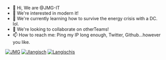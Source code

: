 - 👋 Hi, We are @JMG-IT
- 👀 We're interested in modern it!
- 🌱 We're currently learning how to survive the energy crisis with a DC. lol.
- 💞️ We're looking to collaborate on  otherTeams!
- 📫 How to reach me: Ping my IP long enough, Twitter, Github...however you like.


[![JMG][jmg_web]][jmg-url]
[![Jlangisch][jlangisch_web]][jlangisch-url]
[![Langischjs][twitter_web]][twitter-url]




[jmg-url]: https://www.jmg-it.de
[jmg_web]: https://img.shields.io/badge/JMG-050f26?style=for-the-badge&logo=googlechrome&logoColor=white
[twitter-url]: https://www.twitter.com/langischjs
[twitter_web]: https://img.shields.io/badge/Twitter-3f9cf3?style=for-the-badge&logo=twitter&logoColor=white
[jlangisch-url]: https://www.jlangisch.de
[jlangisch_web]: https://img.shields.io/badge/Peronal_Website-222222?style=for-the-badge&logo=googlechrome&logoColor=white

